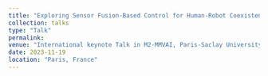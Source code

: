 ```yaml
---
title: "Exploring Sensor Fusion-Based Control for Human-Robot Coexistence"
collection: talks
type: "Talk"
permalink: 
venue: "International keynote Talk in M2-MMVAI, Paris-Saclay University"
date: 2023-11-19
location: "Paris, France"
---
```


